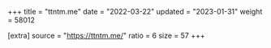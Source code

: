 +++
title = "ttntm.me"
date = "2022-03-22"
updated = "2023-01-31"
weight = 58012

[extra]
source = "https://ttntm.me/"
ratio = 6
size = 57
+++

